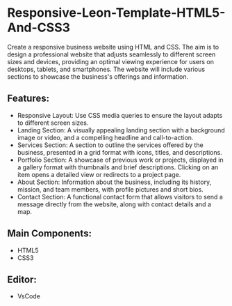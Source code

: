 # Responsive-Leon-Template-HTML5-And-CSS3
Create a responsive business website using HTML and CSS. The aim is to design a professional website that adjusts seamlessly to different screen sizes and devices, 
providing an optimal viewing experience for users on desktops, tablets, and smartphones. The website will include various sections to showcase the business's offerings and information.

## Features:
- Responsive Layout: Use CSS media queries to ensure the layout adapts to different screen sizes.
- Landing Section: A visually appealing landing section with a background image or video, and a compelling headline and call-to-action.
- Services Section: A section to outline the services offered by the business, presented in a grid format with icons, titles, and descriptions.
- Portfolio Section: A showcase of previous work or projects, displayed in a gallery format with thumbnails and brief descriptions. Clicking on an item opens a detailed view or redirects to a project page.
- About Section: Information about the business, including its history, mission, and team members, with profile pictures and short bios.
- Contact Section: A functional contact form that allows visitors to send a message directly from the website, along with contact details and a map.

## Main Components:
- HTML5
- CSS3

## Editor:
- VsCode
